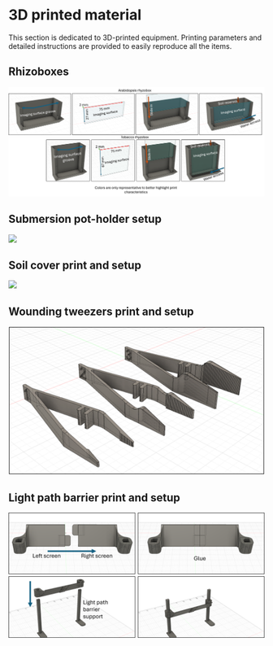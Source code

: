 # 3D printed material

This section is dedicated to 3D-printed equipment. Printing parameters and detailed instructions are provided to easily reproduce all the items.

## Rhizoboxes

<img src="https://github.com/micropolimi/APPI/raw/main/images/3d_printed_rhizobozes.png">

## Submersion pot-holder setup

<img src="https://github.com/micropolimi/APPI/raw/main/images/submersion.png">

## Soil cover print and setup

<img src="https://github.com/micropolimi/APPI/raw/main/images/cover.png">

## Wounding tweezers print and setup

<img src="https://github.com/micropolimi/APPI/raw/main/images/tweezers.png">

## Light path barrier print and setup

<img src="https://github.com/micropolimi/APPI/raw/main/images/barrier.png">


